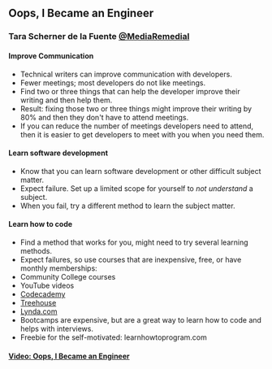 
## Oops, I Became an Engineer

### Tara Scherner de la Fuente [@MediaRemedial](https://twitter.com/MediaRemedial)


#### Improve Communication
* Technical writers can improve communication with developers.
* Fewer meetings; most developers do not like meetings.
* Find two or three things that can help the developer improve their writing and then help them.
 * Result: fixing those two or three things might improve their writing by 80% and then they don't have to attend meetings.
 * If you can reduce the number of meetings developers need to attend, then it is easier to get developers to meet with you when you need them.


#### Learn software development
* Know that you can learn software development or other difficult subject matter.
* Expect failure. Set up a limited scope for yourself to *not understand* a subject.
 * When you fail, try a different method to learn the subject matter.


#### Learn how to code
* Find a method that works for you, might need to try several learning methods.
* Expect failures, so use courses that are inexpensive, free, or have monthly memberships:
 * Community College courses
 * YouTube videos
 * [Codecademy](https://www.codecademy.com/)
 * [Treehouse](https://teamtreehouse.com/)
 * [Lynda.com](https://www.lynda.com/)
* Bootcamps are expensive, but are a great way to learn how to code and helps with interviews.
* Freebie for the self-motivated: learnhowtoprogram.com


#### [Video: Oops, I Became an Engineer](https://youtu.be/b_Bo0sHEc7A)
